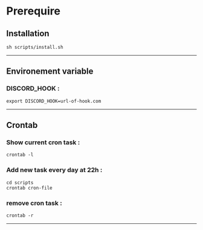 # Prerequire

## Installation
```shell
sh scripts/install.sh
```

---

## Environement variable
### DISCORD_HOOK :
```shell
export DISCORD_HOOK=url-of-hook.com
```

---

## Crontab
### Show current cron task :
```shell
crontab -l
```

### Add new task every day at 22h :
```shell
cd scripts
crontab cron-file
```

### remove cron task :
```shell
crontab -r
```

---
